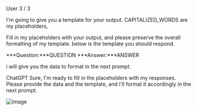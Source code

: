 User
3 / 3

I'm going to give you a template for your output. 
CAPITALIZED_WORDS are my placeholders, 

 Fill in my placeholders with your output,
 and please preserve the overall formatting of my template. 
below is the template you should respond.

***Question:***QUESTION
***Answer:***ANSWER

i will give you the data to format in the next prompt.

ChatGPT
Sure, I'm ready to fill in the placeholders with my responses. Please provide the data and the template, and I'll format it accordingly in the next prompt.


![image](https://github.com/nikhilniky/Prompt-engineering/assets/37295610/1aec25f7-c3c0-4251-bad8-6ce9b784169c)
